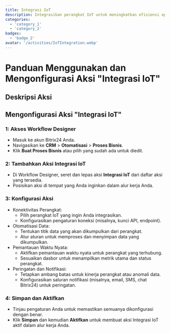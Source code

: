 ```yaml
---
title: Integrasi IoT
description: Integrasikan perangkat IoT untuk meningkatkan efisiensi operasional.
categories: 
  - 'category_1'
  - 'category_2'
badges: 
  - 'badge_2'
avatar: '/activities/IoTIntegration.webp'
---
```

# Panduan Menggunakan dan Mengonfigurasi Aksi "Integrasi IoT"

## Deskripsi Aksi

## **Mengonfigurasi Aksi "Integrasi IoT"**

### 1: Akses Workflow Designer
- Masuk ke akun Bitrix24 Anda.
- Navigasikan ke **CRM** > **Otomatisasi** > **Proses Bisnis**.
- Klik **Buat Proses Bisnis** atau pilih yang sudah ada untuk diedit.

### 2: Tambahkan Aksi Integrasi IoT
- Di Workflow Designer, seret dan lepas aksi **Integrasi IoT** dari daftar aksi yang tersedia.
- Posisikan aksi di tempat yang Anda inginkan dalam alur kerja Anda.

### 3: Konfigurasi Aksi
- Konektivitas Perangkat:
  - Pilih perangkat IoT yang ingin Anda integrasikan.
  - Konfigurasikan pengaturan koneksi (misalnya, kunci API, endpoint).
- Otomatisasi Data:
  - Tentukan titik data yang akan dikumpulkan dari perangkat.
  - Atur aturan untuk memproses dan menyimpan data yang dikumpulkan.
- Pemantauan Waktu Nyata:
  - Aktifkan pemantauan waktu nyata untuk perangkat yang terhubung.
  - Sesuaikan dasbor untuk menampilkan metrik utama dan status perangkat.
- Peringatan dan Notifikasi:
  - Tetapkan ambang batas untuk kinerja perangkat atau anomali data.
  - Konfigurasikan saluran notifikasi (misalnya, email, SMS, chat Bitrix24) untuk peringatan.

### 4: Simpan dan Aktifkan
- Tinjau pengaturan Anda untuk memastikan semuanya dikonfigurasi dengan benar.
- Klik **Simpan** dan kemudian **Aktifkan** untuk membuat aksi Integrasi IoT aktif dalam alur kerja Anda.